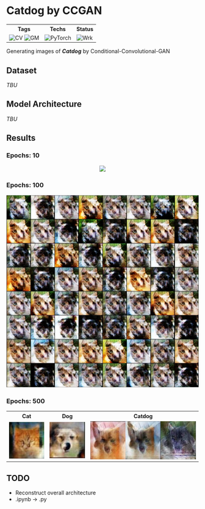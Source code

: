  Catdog by CCGAN
 ==
 
<p align=center>
<table align=center>
    <tr><th>Tags</th><th>Techs</th><th>Status</th></tr>
    <tr>
        <td>    <img src="https://img.shields.io/badge/ComputerVision-black?style=flat&logo=codereview&logoColor=skyblue" alt="CV">
                <img src="https://img.shields.io/badge/GenerativeModels-black?style=flat&logo=pixiv" alt="GM"> </td>
        <td> <img src="https://img.shields.io/badge/PyTorch-black?style=flat&logo=pytorch" alt="PyTorch"> </td>
        <td> <img src="https://img.shields.io/badge/Working-black?style=flat&logo=esbuild&logoColor=blue" alt="Wrk"> </td>
    </tr>
</table>
</p>

Generating images of ***Catdog*** by Conditional-Convolutional-GAN

Dataset
--
*TBU*

Model Architecture
--
*TBU*

Results
--
### Epochs: 10
<p align=center>
<img src="images/epoch_10.gif" width="600"/>
</p>

### Epochs: 100
<p align=center>
<img src="images/epoch_100.png" width="600"/>
</p>

### Epochs: 500
<p align=center>
<table align="center">
<tr>
    <th>Cat</th>
    <th>Dog</th>
    <th>Catdog</th>
</tr>
<tr>
    <td><img src="images/epoch_500_cat.png" width="100"/></td>
    <td><img src="images/epoch_500_dog.png" width="100"/></td>
    <td><img src="images/epoch_500_catdog.png" height="100"/></td>
</tr>
</table>

TODO
--
* Reconstruct overall architecture
* .ipynb -> .py
